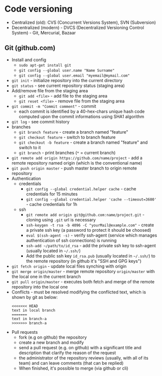 Code versioning
=============== 

* Centralized (old): CVS (Concurrent Versions System), SVN (Subversion)
* Decentralized (modern) - DVCS (Decentralized Versioning Control System) - Git, Mercurial, Bazaar

Git (github.com)
----------------

* Install and config
  * `sudo apt-get install git`
  * `git config --global user.name "Name Surname"`
  * `git config --global user.email "myemail@mymail.com"`
* `git init` - initialize repository into the current directory
* `git status` - see current repository status (staging area)
* Add/remove file from the staging area
  * `git add <file>` - add file to the staging area
  * `git reset <file>` - remove file from the staging area
* `git commit -m "Commit comment"` - commit
  * each commit is identified by a 40-hex-chars unique hash code computed upon the commit informations using SHA1 algorithm 
* `git log` - see commit history
* branches
  * `git branch feature` - create a branch named "feature"
  * `git checkout feature` - switch to branch feature
  * `git checkout -b feature` - create a branch named "feature" and switch to it
  * `git branch` - print branches (`*` = current branch)
* `git remote add origin https://github.com/name/project` - add a remote repository named origin (which is the conventional name)
* `git push origin master` - push master branch to origin remote repository
* Authentication
  * credentials
    * `git config --global credential.helper cache` - cache credentials for 15 minutes
    * `git config --global credential.helper 'cache --timeout=3600'` - cache credentials for 1h
  * ssh
    * `git remote add origin git@github.com:name/project.git` - cloning using `.git` url is necessary
    * `ssh-keygen -t rsa -b 4096 -C "yourMail@example.com"` - create a private ssh key (a password to protect it should be choosed)
    * `eval $(ssh-agent -s)` - verify ssh-agent (service which manages authentication of ssh connections) is running
    * `ssh-add ~/path/to/id_rsa` - add the private ssh key to ssh-agent (usually located in `~/.ssh/`)
    * Add the public ssh key `id_rsa.pub` (usually located in `~/.ssh/`) to the remote repository (in github it's "SSH and GPG keys")
* `git fetch origin` - update local files synching with origin
* `git merge origin/master` - merge remote repository `origin/master` with the local one in the current branch
* `git pull origin/master` - executes both fetch and merge of the remote repository into the local one
* Conflicts - must be resolved modifying the conflicted text, which is shown by git as below:
  ```git
  <<<<<<< HEAD
  text in local branch
  =======
  text in branch-a
  >>>>>>> branch-a
  ```
* Pull requests
  * fork (e.g on github) the repository
  * create a new branch and modify
  * send a pull request (e.g. on github) with a significant title and description that clarify the reason of the request
  * the administrator of the repository reviews (usually, with all of its team) and can leave comments (that can be replied)
  * When finished, it's possible to merge (via github or cli) 

